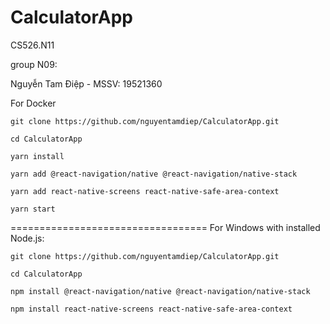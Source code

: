 # CalculatorApp

CS526.N11

group N09:

Nguyễn Tam Điệp - MSSV: 19521360

For Docker

`git clone https://github.com/nguyentamdiep/CalculatorApp.git`

`cd CalculatorApp`

`yarn install`

`yarn add @react-navigation/native @react-navigation/native-stack`

`yarn add react-native-screens react-native-safe-area-context`

`yarn start`


==================================
For Windows with installed Node.js:

`git clone https://github.com/nguyentamdiep/CalculatorApp.git`

`cd CalculatorApp`

`npm install @react-navigation/native @react-navigation/native-stack`

`npm install react-native-screens react-native-safe-area-context`
